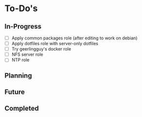 To-Do's
=======

In-Progress
-----------

- [ ] Apply common packages role (after editing to work on debian)
- [ ] Apply dotfiles role with server-only dotfiles
- [ ] Try geerlingguy's docker role
- [ ] NFS server role
- [ ] NTP role

Planning
--------

Future
------

Completed
---------
